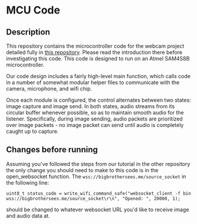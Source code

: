 # MCU Code

## Description

This repository contains the microcontroller code for the webcam project detailed fully in [this repository](https://github.com/nathanshelly/webcam). Please read the introduction there before investigating this code. This code is designed to run on an Atmel SAM4S8B microcontroller.

Our code design includes a fairly high-level main function, which calls code in a number of somewhat modular helper files to communicate with the camera, microphone, and wifi chip.

Once each module is configured, the control alternates between two states: image capture and image send. In both states, audio streams from its circular buffer whenever possible, so as to maintain smooth audio for the listener. Specifically, during image sending, audio packets are prioritized over image packets - no image packet can send until audio is completely caught up to capture.

## Changes before running

Assuming you've followed the steps from our tutorial in the other repository the only change you should need to make to this code is in the open_websocket function. The `wss://bigbrothersees.me/source_socket` in the following line: 

```
uint8_t status_code = write_wifi_command_safe("websocket_client -f bin wss://bigbrothersees.me/source_socket\r\n", "Opened: ", 20000, 1);
```

should be changed to whatever websocket URL you'd like to receive image and audio data at.